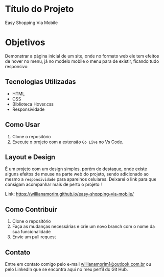 # Título do Projeto
Easy Shopping Via Mobile

# Objetivos
Demonstrar a página inicial de um site, onde no formato web ele tem efeitos de hover no menu, já no modelo mobile o menu para de existir, ficando tudo responsivo

## Tecnologias Utilizadas

- HTML
- CSS
- Biblioteca Hover.css
- Responsividade

## Como Usar

1. Clone o repositório
2. Execute o projeto com a extensão `Go Live` no Vs Code.

## Layout e Design

É um projeto com um design simples, porém de destaque, onde existe alguns efeitos de mouse na parte web do projeto, sendo adicionado ao mesmo a `responsividade` para aparelhos celulares. Deixarei o link para que consigam acompanhar mais de perto o projeto !

Link: https://willianamorim.github.io/easy-shopping-via-mobile/

## Como Contribuir

1. Clone o repositório
3. Faça as mudanças necessárias e crie um novo branch com o nome da sua funcionalidade
4. Envie um pull request

## Contato

Entre em contato comigo pelo e-mail willianamorim1@outlook.com.br ou pelo LinkedIn que se encontra aqui no meu perfil do Git Hub.
